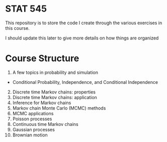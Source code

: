 # STAT 545

This repository is to store the code I create through the various exercises in this course. 

I should update this later to give more details on how things are organized

# Course Structure

1. A few topics in probability and simulation  
  - Conditional Probability, Independence, and Conditional Independence
2. Discrete time Markov chains: properties
3. Discrete time Markov chains: application
4. Inference for Markov chains
5. Markov chain Monte Carlo (MCMC) methods
6. MCMC applications
7. Poisson processes
8. Continuous time Markov chains
9. Gaussian processes
10. Brownian motion

